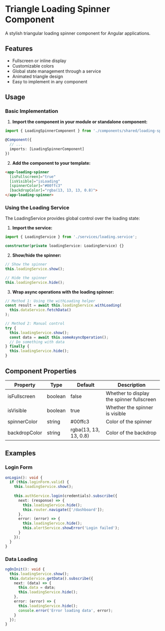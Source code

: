 # Triangle Loading Spinner Component

A stylish triangular loading spinner component for Angular applications.

## Features

- Fullscreen or inline display
- Customizable colors
- Global state management through a service
- Animated triangle design
- Easy to implement in any component

## Usage

### Basic Implementation

1. **Import the component in your module or standalone component:**

```typescript
import { LoadingSpinnerComponent } from './components/shared/loading-spinner/loading-spinner.component';

@Component({
  // ...
  imports: [LoadingSpinnerComponent]
})
```

2. **Add the component to your template:**

```html
<app-loading-spinner 
  [isFullscreen]="true" 
  [isVisible]="isLoading"
  [spinnerColor]="#00ffc3"
  [backdropColor]="rgba(13, 13, 13, 0.8)">
</app-loading-spinner>
```

### Using the Loading Service

The LoadingService provides global control over the loading state:

1. **Import the service:**

```typescript
import { LoadingService } from './services/loading.service';

constructor(private loadingService: LoadingService) {}
```

2. **Show/hide the spinner:**

```typescript
// Show the spinner
this.loadingService.show();

// Hide the spinner
this.loadingService.hide();
```

3. **Wrap async operations with the loading spinner:**

```typescript
// Method 1: Using the withLoading helper
const result = await this.loadingService.withLoading(
  this.dataService.fetchData()
);

// Method 2: Manual control
try {
  this.loadingService.show();
  const data = await this.someAsyncOperation();
  // Do something with data
} finally {
  this.loadingService.hide();
}
```

## Component Properties

| Property | Type | Default | Description |
|----------|------|---------|-------------|
| isFullscreen | boolean | false | Whether to display the spinner fullscreen |
| isVisible | boolean | true | Whether the spinner is visible |
| spinnerColor | string | #00ffc3 | Color of the spinner |
| backdropColor | string | rgba(13, 13, 13, 0.8) | Color of the backdrop |

## Examples

### Login Form

```typescript
onLogin(): void {
  if (this.loginForm.valid) {
    this.loadingService.show();
    
    this.authService.login(credentials).subscribe({
      next: (response) => {
        this.loadingService.hide();
        this.router.navigate(['/dashboard']);
      },
      error: (error) => {
        this.loadingService.hide();
        this.alertService.showError('Login failed');
      }
    });
  }
}
```

### Data Loading

```typescript
ngOnInit(): void {
  this.loadingService.show();
  this.dataService.getData().subscribe({
    next: (data) => {
      this.data = data;
      this.loadingService.hide();
    },
    error: (error) => {
      this.loadingService.hide();
      console.error('Error loading data', error);
    }
  });
}
``` 
